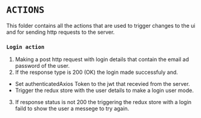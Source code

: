 # `ACTIONS`

This folder contains all the actions that are used to trigger changes
to the ui and for sending http requests to the server.

### `Login action`

1. Making a post http request with login details that contain the email ad password of the user.
2. If the response type is 200 (OK) the login made successfuly and.

- Set authenticatedAxios Token to the jwt that recevied from the server.
- Trigger the redux store with the user details to make a login user mode.

3. If response status is not 200 the triggering the redux store with a login faild to show the user a messege to try again.
